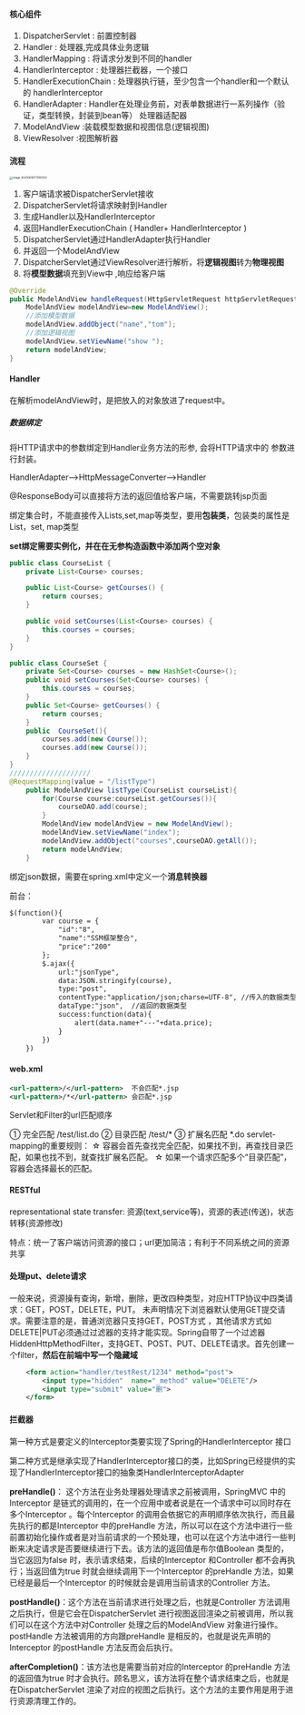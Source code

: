 #### 核心组件

1. DispatcherServlet : 前置控制器
2. Handler : 处理器,完成具体业务逻辑
3. HandlerMapping : 将请求分发到不同的handler
4. HandlerInterceptor : 处理器拦截器，一个接口
5. HandlerExecutionChain : 处理器执行链，至少包含一个handler和一个默认的 handlerInterceptor
6. HandlerAdapter : Handler在处理业务前，对表单数据进行一系列操作（验证，类型转换，封装到bean等） 处理器适配器
7. ModelAndView :装载模型数据和视图信息(逻辑视图)
8. ViewResolver :视图解析器

#### 流程

<img src="/Users/kangkang/Library/Application Support/typora-user-images/image-20200616171740050.png" alt="image-20200616171740050" style="zoom: 33%;" />

1. 客户端请求被DispatcherServlet接收
2. DispatcherServlet将请求映射到Handler
3. 生成Handler以及HandlerInterceptor
4. 返回HandlerExecutionChain ( Handler+ HandlerInterceptor ) 
5. DispatcherServlet通过HandlerAdapter执行Handler
6. 并返回一个ModelAndView
7. DispatcherServlet通过ViewResolver进行解析，将**逻辑视图**转为**物理视图**
8. 将**模型数据**填充到View中 ,响应给客户端 

```java
@Override
public ModelAndView handleRequest(HttpServletRequest httpServletRequest, HttpServletResponse httpServletResponse) throws Exception {
    ModelAndView modelAndView=new ModelAndView();
    //添加模型数据
    modelAndView.addObject("name","tom");
    //添加逻辑视图
    modelAndView.setViewName("show ");
    return modelAndView;
}
```

#### Handler

在解析modelAndView时，是把放入的对象放进了request中。

##### 数据绑定

将HTTP请求中的参数绑定到Handler业务方法的形参, 会将HTTP请求中的 参数进行封装。

 HandlerAdapter-->HttpMessageConverter-->Handler

@ResponseBody可以直接将方法的返回值给客户端，不需要跳转jsp页面

绑定集合时，不能直接传入Lists,set,map等类型，要用**包装类**，包装类的属性是List，set, map类型

**set绑定需要实例化，并在在无参构造函数中添加两个空对象**

```java
public class CourseList {
    private List<Course> courses;

    public List<Course> getCourses() {
        return courses;
    }

    public void setCourses(List<Course> courses) {
        this.courses = courses;
    }
}

public class CourseSet {
    private Set<Course> courses = new HashSet<Course>();
    public void setCourses(Set<Course> courses) {
        this.courses = courses;
    }
    public Set<Course> getCourses() {
        return courses;
    }
    public  CourseSet(){
        courses.add(new Course());
        courses.add(new Course());
    }
}
////////////////////
@RequestMapping(value = "/listType")
    public ModelAndView listType(CourseList courseList){
        for(Course course:courseList.getCourses()){
            courseDAO.add(course);
        }
        ModelAndView modelAndView = new ModelAndView();
        modelAndView.setViewName("index");
        modelAndView.addObject("courses",courseDAO.getAll());
        return modelAndView;
    }
```

绑定json数据，需要在spring.xml中定义一个**消息转换器**

前台：

```html
$(function(){
        var course = {
            "id":"8",
            "name":"SSM框架整合",
            "price":"200"
        };
        $.ajax({
            url:"jsonType",
            data:JSON.stringify(course),
            type:"post",
            contentType:"application/json;charse=UTF-8", //传入的数据类型，编码防止中文乱码
            dataType:"json",  //返回的数据类型
            success:function(data){
                alert(data.name+"---"+data.price);
            }
        })
    })
```

#### web.xml

```xml
<url-pattern>/</url-pattern>  不会匹配*.jsp
<url-pattern>/*</url-pattern> 会匹配*.jsp
```

Servlet和Filter的url匹配顺序

① 完全匹配 /test/list.do
② 目录匹配 /test/*
③ 扩展名匹配 *.do servlet-mapping的重要规则：
   ☆ 容器会首先查找完全匹配，如果找不到，再查找目录匹配，如果也找不到，就查找扩展名匹配。
   ☆ 如果一个请求匹配多个“目录匹配”，容器会选择最长的匹配。

#### RESTful

representational state transfer: 资源(text,service等)，资源的表述(传送)，状态转移(资源修改)

特点：统一了客户端访问资源的接口；url更加简洁；有利于不同系统之间的资源共享

#### 处理put、delete请求

一般来说，资源操有查询，新增，删除，更改四种类型，对应HTTP协议中四类请求：GET，POST，DELETE，PUT。 未声明情况下浏览器默认使用GET提交请求。需要注意的是，普通浏览器只支持GET，POST方式 ，其他请求方式如DELETE|PUT必须通过过滤器的支持才能实现。Spring自带了一个过滤器HiddenHttpMethodFilter，支持GET、POST、PUT、DELETE请求。首先创建一个filter，**然后在前端中写一个隐藏域**

```xml
    <form action="handler/testRest/1234" method="post">
        <input type="hidden"  name="_method" value="DELETE"/>
        <input type="submit" value="删">
    </form>
```

#### 拦截器

第一种方式是要定义的Interceptor类要实现了Spring的HandlerInterceptor 接口

  第二种方式是继承实现了HandlerInterceptor接口的类，比如Spring已经提供的实现了HandlerInterceptor接口的抽象类HandlerInterceptorAdapter

**preHandle()**： 这个方法在业务处理器处理请求之前被调用，SpringMVC 中的Interceptor 是链式的调用的，在一个应用中或者说是在一个请求中可以同时存在多个Interceptor 。每个Interceptor 的调用会依据它的声明顺序依次执行，而且最先执行的都是Interceptor 中的preHandle 方法，所以可以在这个方法中进行一些前置初始化操作或者是对当前请求的一个预处理，也可以在这个方法中进行一些判断来决定请求是否要继续进行下去。该方法的返回值是布尔值Boolean 类型的，当它返回为false 时，表示请求结束，后续的Interceptor 和Controller 都不会再执行；当返回值为true 时就会继续调用下一个Interceptor 的preHandle 方法，如果已经是最后一个Interceptor 的时候就会是调用当前请求的Controller 方法。

   **postHandle()**：这个方法在当前请求进行处理之后，也就是Controller 方法调用之后执行，但是它会在DispatcherServlet 进行视图返回渲染之前被调用，所以我们可以在这个方法中对Controller 处理之后的ModelAndView 对象进行操作。postHandle 方法被调用的方向跟preHandle 是相反的，也就是说先声明的Interceptor 的postHandle 方法反而会后执行。

   **afterCompletion()**：该方法也是需要当前对应的Interceptor 的preHandle 方法的返回值为true 时才会执行。顾名思义，该方法将在整个请求结束之后，也就是在DispatcherServlet 渲染了对应的视图之后执行。这个方法的主要作用是用于进行资源清理工作的。